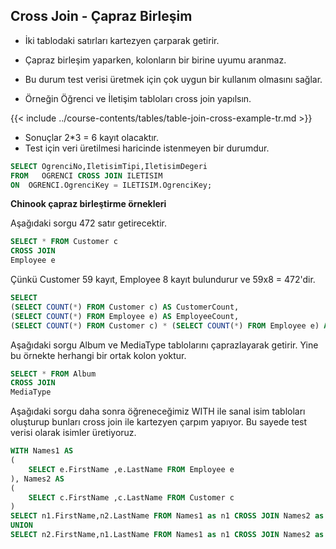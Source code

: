 ## Cross Join  - Çapraz Birleşim



- İki tablodaki satırları kartezyen çarparak getirir.
- Çapraz birleşim yaparken, kolonların bir birine uyumu aranmaz.
- Bu durum test verisi üretmek için çok uygun bir kullanım olmasını sağlar.

- Örneğin Öğrenci ve İletişim tabloları cross join yapılsın.

{{< include ../course-contents/tables/table-join-cross-example-tr.md >}}


- Sonuçlar 2*3 = 6 kayıt olacaktır.
- Test için veri üretilmesi haricinde istenmeyen bir durumdur. 

```sql
SELECT OgrenciNo,IletisimTipi,IletisimDegeri
FROM   OGRENCI CROSS JOIN ILETISIM
ON  OGRENCI.OgrenciKey = ILETISIM.OgrenciKey;
```

**Chinook çapraz birleştirme örnekleri**

Aşağıdaki sorgu 472 satır getirecektir.

```sql
SELECT * FROM Customer c 
CROSS JOIN
Employee e
```

Çünkü Customer 59 kayıt, Employee 8 kayıt bulundurur ve 59x8 = 472'dir.

```sql
SELECT 
(SELECT COUNT(*) FROM Customer c) AS CustomerCount,
(SELECT COUNT(*) FROM Employee e) AS EmployeeCount,
(SELECT COUNT(*) FROM Customer c) * (SELECT COUNT(*) FROM Employee e) AS CustomerCountXEmployeeCount
```

Aşağıdaki sorgu Album ve MediaType tablolarını çaprazlayarak getirir.
Yine bu örnekte herhangi bir ortak kolon yoktur.


```sql
SELECT * FROM Album  
CROSS JOIN
MediaType
```


Aşağıdaki sorgu daha sonra öğreneceğimiz WITH ile sanal isim tabloları oluşturup bunları cross join ile kartezyen çarpım yapıyor.
Bu sayede test verisi olarak isimler üretiyoruz.


```sql
WITH Names1 AS
(
	SELECT e.FirstName ,e.LastName FROM Employee e
), Names2 AS
(
	SELECT c.FirstName ,c.LastName FROM Customer c
)
SELECT n1.FirstName,n2.LastName FROM Names1 as n1 CROSS JOIN Names2 as n2
UNION
SELECT n2.FirstName,n1.LastName FROM Names1 as n1 CROSS JOIN Names2 as n2
```

